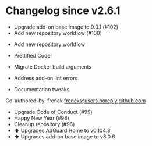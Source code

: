 # Changelog since v2.6.1
- Upgrade add-on base image to 9.0.1 (#102) 
- Add new repository workflow (#100)

* Add new repository workflow

* Prettified Code!

* Migrate Docker build arguments

* Address add-on lint errors

* Documentation tweaks

Co-authored-by: frenck <frenck@users.noreply.github.com> 
- Upgrade Code of Conduct (#99) 
- Happy New Year (#98) 
- Cleanup repository (#96) 
- ⬆ Upgrades AdGuard Home to v0.104.3 
- ⬆ Upgrades add-on base image to v8.0.6 
